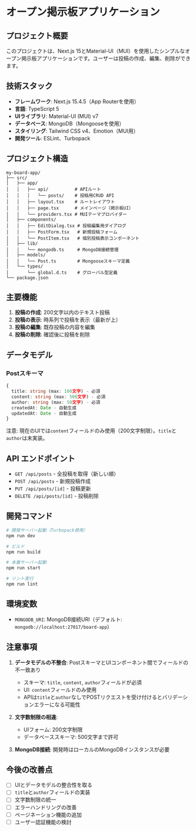 # オープン掲示板アプリケーション

## プロジェクト概要
このプロジェクトは、Next.js 15とMaterial-UI（MUI）を使用したシンプルなオープン掲示板アプリケーションです。ユーザーは投稿の作成、編集、削除ができます。

## 技術スタック
- **フレームワーク**: Next.js 15.4.5（App Routerを使用）
- **言語**: TypeScript 5
- **UIライブラリ**: Material-UI (MUI) v7
- **データベース**: MongoDB（Mongooseを使用）
- **スタイリング**: Tailwind CSS v4、Emotion（MUI用）
- **開発ツール**: ESLint、Turbopack

## プロジェクト構造
```
my-board-app/
├── src/
│   ├── app/
│   │   ├── api/          # APIルート
│   │   │   └── posts/    # 投稿用CRUD API
│   │   ├── layout.tsx    # ルートレイアウト
│   │   ├── page.tsx      # メインページ（掲示板UI）
│   │   └── providers.tsx # MUIテーマプロバイダー
│   ├── components/
│   │   ├── EditDialog.tsx # 投稿編集用ダイアログ
│   │   ├── PostForm.tsx   # 新規投稿フォーム
│   │   └── PostItem.tsx   # 個別投稿表示コンポーネント
│   ├── lib/
│   │   └── mongodb.ts     # MongoDB接続管理
│   ├── models/
│   │   └── Post.ts        # Mongooseスキーマ定義
│   └── types/
│       └── global.d.ts    # グローバル型定義
└── package.json
```

## 主要機能
1. **投稿の作成**: 200文字以内のテキスト投稿
2. **投稿の表示**: 時系列で投稿を表示（最新が上）
3. **投稿の編集**: 既存投稿の内容を編集
4. **投稿の削除**: 確認後に投稿を削除

## データモデル
### Postスキーマ
```typescript
{
  title: string (max: 100文字) - 必須
  content: string (max: 500文字) - 必須
  author: string (max: 50文字) - 必須
  createdAt: Date - 自動生成
  updatedAt: Date - 自動生成
}
```

注意: 現在のUIでは`content`フィールドのみ使用（200文字制限）。`title`と`author`は未実装。

## API エンドポイント
- `GET /api/posts` - 全投稿を取得（新しい順）
- `POST /api/posts` - 新規投稿作成
- `PUT /api/posts/[id]` - 投稿更新
- `DELETE /api/posts/[id]` - 投稿削除

## 開発コマンド
```bash
# 開発サーバー起動（Turbopack使用）
npm run dev

# ビルド
npm run build

# 本番サーバー起動
npm run start

# リント実行
npm run lint
```

## 環境変数
- `MONGODB_URI`: MongoDB接続URI（デフォルト: `mongodb://localhost:27017/board-app`）

## 注意事項
1. **データモデルの不整合**: PostスキーマとUIコンポーネント間でフィールドの不一致あり
   - スキーマ: `title`, `content`, `author`フィールドが必須
   - UI: `content`フィールドのみ使用
   - APIは`title`と`author`なしでPOSTリクエストを受け付けるとバリデーションエラーになる可能性

2. **文字数制限の相違**:
   - UIフォーム: 200文字制限
   - データベーススキーマ: 500文字まで許可

3. **MongoDB接続**: 開発時はローカルのMongoDBインスタンスが必要

## 今後の改善点
- [ ] UIとデータモデルの整合性を取る
- [ ] `title`と`author`フィールドの実装
- [ ] 文字数制限の統一
- [ ] エラーハンドリングの改善
- [ ] ページネーション機能の追加
- [ ] ユーザー認証機能の検討
